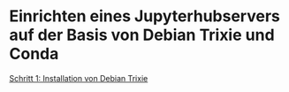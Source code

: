 # Einrichten eines Jupyterhubservers auf der Basis von Debian Trixie und Conda



[Schritt 1: Installation von Debian Trixie](01_InstallDebianTrixie.md)

